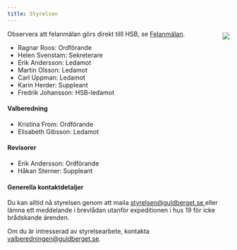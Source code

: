```yaml
---
title: Styrelsen
---
```

<img style="float:right; margin:5px 0 5px 15px; max-width: 45%;" src="../user/pages/05.kontakt/01.styrelsen/photo_09.jpg">

Observera att felanmälan görs direkt tilll HSB, se [Felanmälan](/medlem/felanmaelan).
* Ragnar Roos: Ordförande
* Helen Svenstam: Sekreterare
* Erik Andersson: Ledamot 
* Martin Olsson: Ledamot 
* Carl Uppman: Ledamot
* Karin Herder: Suppleant
* Fredrik Johansson: HSB-ledamot

#### Valberedning
* Kristina From: Ordförande
* Elisabeth Gibsson: Ledamot

#### Revisorer 
* Erik Andersson: Ordförande
* Håkan Sterner: Suppleant

#### Generella kontaktdetaljer
Du kan alltid nå styrelsen genom att maila
[styrelsen@guldberget.se ](mailto:styrelsen@guldberget.se) eller lämna ett meddelande i brevlådan utanför expeditionen i hus 19 för icke brådskande ärenden. 

Om du är intresserad av styrelsearbete, kontakta [valberedningen@guldberget.se](mailto:valberedningen@guldberget.se).